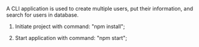 A CLI application is used to create multiple users, put their information, and search for users in database.

1. Initiate project with command: "npm install";

2. Start application with command: "npm start";